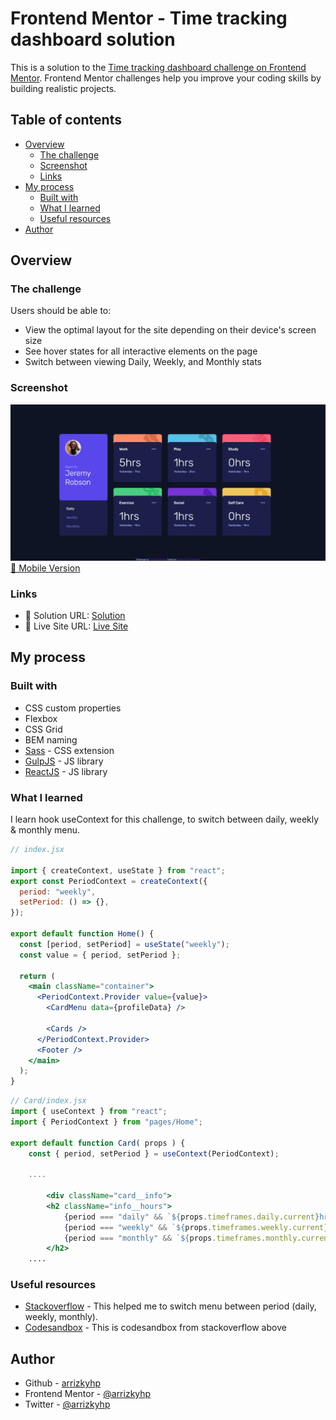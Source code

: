 # Frontend Mentor - Time tracking dashboard solution

This is a solution to the [Time tracking dashboard challenge on Frontend Mentor](https://www.frontendmentor.io/challenges/time-tracking-dashboard-UIQ7167Jw). Frontend Mentor challenges help you improve your coding skills by building realistic projects.

## Table of contents

- [Overview](#overview)
  - [The challenge](#the-challenge)
  - [Screenshot](#screenshot)
  - [Links](#links)
- [My process](#my-process)
  - [Built with](#built-with)
  - [What I learned](#what-i-learned)
  - [Useful resources](#useful-resources)
- [Author](#author)

## Overview

### The challenge

Users should be able to:

- View the optimal layout for the site depending on their device's screen size
- See hover states for all interactive elements on the page
- Switch between viewing Daily, Weekly, and Monthly stats

### Screenshot

![desktop](./desktop.png)
[📱 Mobile Version](./mobile.png)

### Links

- 📌 Solution URL: [Solution](https://github.com/arrizkyhp/fm-time-tracking-dashboard)
- 🎪 Live Site URL: [Live Site](https://arrizkyhp.github.io/fm-time-tracking-dashboard/)

## My process

### Built with

- CSS custom properties
- Flexbox
- CSS Grid
- BEM naming
- [Sass](https://sass-lang.com/) - CSS extension
- [GulpJS](https://gulpjs.com/) - JS library
- [ReactJS](https://reactjs.org/) - JS library

### What I learned

I learn hook useContext for this challenge, to switch between daily, weekly & monthly menu.

```jsx
// index.jsx

import { createContext, useState } from "react";
export const PeriodContext = createContext({
  period: "weekly",
  setPeriod: () => {},
});

export default function Home() {
  const [period, setPeriod] = useState("weekly");
  const value = { period, setPeriod };

  return (
    <main className="container">
      <PeriodContext.Provider value={value}>
        <CardMenu data={profileData} />

        <Cards />
      </PeriodContext.Provider>
      <Footer />
    </main>
  );
}
```

```jsx
// Card/index.jsx
import { useContext } from "react";
import { PeriodContext } from "pages/Home";

export default function Card( props ) {
    const { period, setPeriod } = useContext(PeriodContext);

    ....

        <div className="card__info">
        <h2 className="info__hours">
            {period === "daily" && `${props.timeframes.daily.current}hrs`}
            {period === "weekly" && `${props.timeframes.weekly.current}hrs`}
            {period === "monthly" && `${props.timeframes.monthly.current}hrs`}
        </h2>
    ....
```

### Useful resources

- [Stackoverflow](https://stackoverflow.com/questions/41030361/how-to-update-react-context-from-inside-a-child-component) - This helped me to switch menu between period (daily, weekly, monthly).
- [Codesandbox](https://codesandbox.io/s/react-context-4c174?file=/src/index.js) - This is codesandbox from stackoverflow above

## Author

- Github - [arrizkyhp](https://github.com/arrizkyhp)
- Frontend Mentor - [@arrizkyhp](https://www.frontendmentor.io/profile/arrizkyhp)
- Twitter - [@arrizkyhp](https://twitter.com/arrizkyhp)
